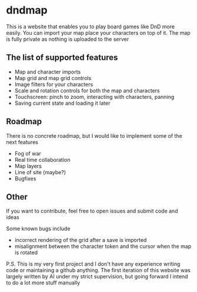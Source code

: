 # dndmap
This is a website that enables you to play board games like DnD more easily. You can import your map place your characters on top of it. The map is fully private as nothing is uploaded to the server

## The list of supported features
- Map and character imports
- Map grid and map grid controls
- Image filters for your characters
- Scale and rotation controls for both the map and characters
- Touchscreen: pinch to zoom, interacting with characters, panning
- Saving current state and loading it later

## Roadmap
There is no concrete roadmap, but I would like to implement some of the next features
- Fog of war
- Real time collaboration
- Map layers
- Line of site (maybe?)
- Bugfixes

## Other

If you want to contribute, feel free to open issues and submit code and ideas

Some known bugs include
- incorrect rendering of the grid after a save is imported
- misalignment between the character token and the cursor when the map is rotated

P.S.
This is my very first project and I don't have any experience writing code or maintaining a github anything. The first iteration of this website was largely written by AI under my strict supervision, but going forward I intend to do a lot more stuff manually
